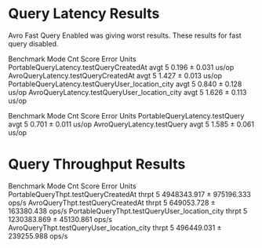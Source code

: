  # Query Latency Results
 
Avro Fast Query Enabled was giving worst results.
These results for fast query disabled.  
 
 
 Benchmark                                         Mode  Cnt  Score   Error  Units
 PortableQueryLatency.testQueryCreatedAt           avgt    5  0.196 ± 0.031  us/op
 AvroQueryLatency.testQueryCreatedAt               avgt    5  1.427 ± 0.013  us/op
 PortableQueryLatency.testQueryUser_location_city  avgt    5  0.840 ± 0.128  us/op
 AvroQueryLatency.testQueryUser_location_city      avgt    5  1.626 ± 0.113  us/op

Benchmark                       Mode  Cnt  Score   Error  Units
PortableQueryLatency.testQuery  avgt    5  0.701 ± 0.011  us/op
AvroQueryLatency.testQuery      avgt    5  1.585 ± 0.061  us/op

 # Query Throughput Results
 
Benchmark                                      Mode   Cnt        Score       Error  Units
PortableQueryThpt.testQueryCreatedAt           thrpt    5  4948343.917 ± 975196.333  ops/s
AvroQueryThpt.testQueryCreatedAt               thrpt    5   649053.728 ± 163380.438  ops/s
PortableQueryThpt.testQueryUser_location_city  thrpt    5  1230383.869 ±  45130.861  ops/s
AvroQueryThpt.testQueryUser_location_city      thrpt    5   496449.031 ± 239255.988  ops/s